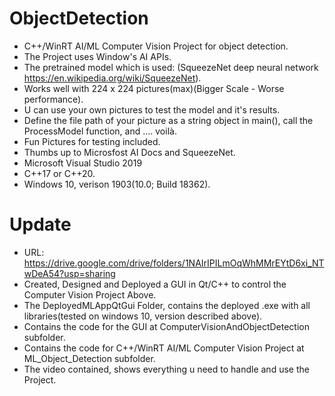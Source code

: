 # ObjectDetection
* C++/WinRT AI/ML Computer Vision Project for object detection.
* The Project uses Window's AI APIs.
* The pretrained model which is used: (SqueezeNet deep neural network https://en.wikipedia.org/wiki/SqueezeNet).
* Works well with 224 x 224 pictures(max)(Bigger Scale - Worse performance).
* U can use your own pictures to test the model and it's results.
* Define the file path of your picture as a string object in main(), call the ProcessModel function, and .... voilà.
* Fun Pictures for testing included.
* Thumbs up to Microsfost AI Docs and SqueezeNet.
* Microsoft Visual Studio 2019
* C++17 or C++20.
* Windows 10, verison 1903(10.0; Build 18362).

# Update
* URL: https://drive.google.com/drive/folders/1NAIrIPILmOqWhMMrEYtD6xi_NTwDeA54?usp=sharing
* Created, Designed and Deployed a GUI in Qt/C++ to control the Computer Vision Project Above.
* The DeployedMLAppQtGui Folder, contains the deployed .exe with all libraries(tested on windows 10, version described above).
* Contains the code for the GUI at ComputerVisionAndObjectDetection subfolder.
* Contains the code for C++/WinRT AI/ML Computer Vision Project at ML_Object_Detection subfolder.
* The video contained, shows everything u need to handle and use the Project.
